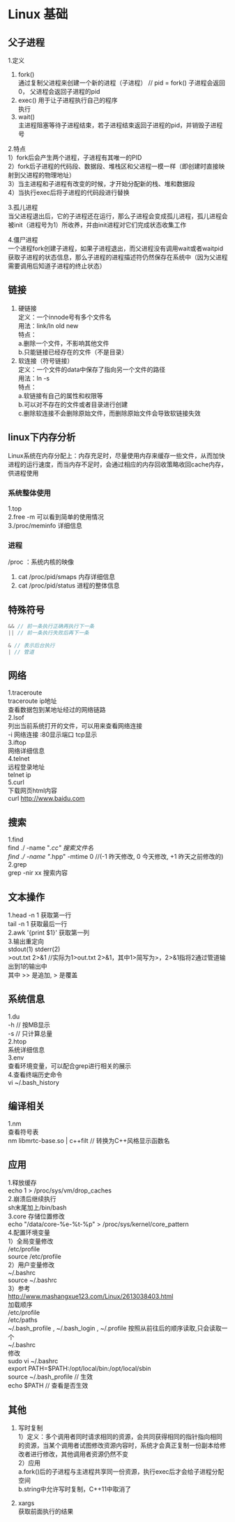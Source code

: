 # Linux 基础

## 父子进程

1.定义  

1) fork()  
通过复制父进程来创建一个新的进程（子进程）
// pid = fork() 子进程会返回0， 父进程会返回子进程的pid
2) exec()  用于让子进程执行自己的程序  
执行  
3) wait()  
主进程阻塞等待子进程结束，若子进程结束返回子进程的pid，并销毁子进程号  

2.特点  
1）fork后会产生两个进程，子进程有其唯一的PID  
2）fork后子进程的代码段、数据段、堆栈区和父进程一模一样（即创建时直接映射到父进程的物理地址）  
3）当主进程和子进程有改变的时候，才开始分配新的栈、堆和数据段  
4）当执行exec后将子进程的代码段进行替换

3.孤儿进程  
当父进程退出后，它的子进程还在运行，那么子进程会变成孤儿进程，孤儿进程会被init（进程号为1）所收养，并由init进程对它们完成状态收集工作  

4.僵尸进程  
一个进程fork创建子进程，如果子进程退出，而父进程没有调用wait或者waitpid获取子进程的状态信息，那么子进程的进程描述符仍然保存在系统中（因为父进程需要调用后知道子进程的终止状态）  

## 链接  

1. 硬链接  
    定义：一个innode号有多个文件名  
    用法：link/ln old new  
    特点：  
    a.删除一个文件，不影响其他文件  
    b.只能链接已经存在的文件（不是目录）  
2. 软连接（符号链接）  
    定义：一个文件的data中保存了指向另一个文件的路径  
    用法：ln -s  
    特点：  
    a.软链接有自己的属性和权限等  
    b.可以对不存在的文件或者目录进行创建  
    c.删除软连接不会删除原始文件，而删除原始文件会导致软链接失效  

## linux下内存分析

Linux系统在内存分配上：内存充足时，尽量使用内存来缓存一些文件，从而加快进程的运行速度，而当内存不足时，会通过相应的内存回收策略收回cache内存，供进程使用  

### 系统整体使用

1.top  
2.free -m 可以看到简单的使用情况  
3./proc/meminfo 详细信息  

### 进程

/proc ：系统内核的映像  

1. cat /proc/pid/smaps 内存详细信息  
2. cat /proc/pid/status 进程的整体信息  

## 特殊符号

```c
&& // 前一条执行正确再执行下一条
|| // 前一条执行失败后再下一条

& // 表示后台执行
| // 管道
```

## 网络

1.traceroute  
traceroute ip地址  
查看数据包到某地址经过的网络链路  
2.lsof   
列出当前系统打开的文件，可以用来查看网络连接  
-i 网络连接 :80显示端口 tcp显示  
3.iftop  
网络详细信息  
4.telnet  
远程登录地址  
telnet ip  
5.curl  
下载网页html内容  
curl http://www.baidu.com  

## 搜索

1.find  
find ./ -name "*.cc" 搜索文件名  
find ./ -name "*.hpp" -mtime 0 //(-1 昨天修改, 0 今天修改, +1 昨天之前修改的)
2.grep  
grep -nir xx 搜索内容  

## 文本操作

1.head -n 1 获取第一行  
  tail -n 1 获取最后一行  
2.awk '{print $1}' 获取第一列  
3.输出重定向  
stdout(1) stderr(2)  
\>out.txt 2>&1 //实际为1>out.txt 2>&1，其中1>简写为>，2>&1指将2通过管道输出到1的输出中  
其中 >> 是追加, > 是覆盖  

## 系统信息

1.du  
-h // 按MB显示  
-s // 只计算总量  
2.htop  
系统详细信息  
3.env  
查看环境变量，可以配合grep进行相关的展示  
4.查看终端历史命令  
vi ~/.bash_history  

## 编译相关

1.nm  
查看符号表  
nm libmrtc-base.so | c++filt // 转换为C++风格显示函数名  

## 应用

1.释放缓存  
echo 1 > /proc/sys/vm/drop_caches  
2.崩溃后继续执行  
sh末尾加上/bin/bash  
3.core 存储位置修改  
echo "/data/core-%e-%t-%p" > /proc/sys/kernel/core_pattern  
4.配置环境变量  
1）全局变量修改  
/etc/profile  
source /etc/profile  
2）用户变量修改  
~/.bashrc  
source ~/.bashrc  
3）参考  
<http://www.mashangxue123.com/Linux/2613038403.html>  
加载顺序  
/etc/profile  
/etc/paths  
~/.bash_profile , ~/.bash_login , ~/.profile 按照从前往后的顺序读取,只会读取一个  
~/.bashrc  
修改  
sudo vi ~/.bashrc  
export PATH=$PATH:/opt/local/bin:/opt/local/sbin  
source ~/.bash_profile // 生效  
echo $PATH // 查看是否生效

## 其他  

1. 写时复制  
1）定义：多个调用者同时请求相同的资源，会共同获得相同的指针指向相同的资源，当某个调用者试图修改资源内容时，系统才会真正复制一份副本给修改者进行修改，其他调用者资源仍然不变  
2）应用  
a.fork()后的子进程与主进程共享同一份资源，执行exec后才会给子进程分配空间  
b.string中允许写时复制，C++11中取消了  

2. xargs  
获取前面执行的结果
